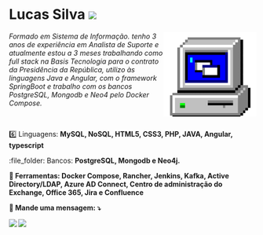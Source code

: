 # Lucas Silva  <img src="https://github.com/TheDudeThatCode/TheDudeThatCode/blob/master/Assets/Mario_Hello_Big.gif" width="50" />

<img align="right" alt="PC GIF" src="https://github.com/TheDudeThatCode/TheDudeThatCode/blob/master/Assets/PC.gif" width="190" />

<p>
  <em>
    Formado em Sistema de Informação. tenho 3 anos de experiência em Analista de Suporte e atualmente estou a 3 meses trabalhando como full stack na Basis Tecnologia para o contrato da Presidência da República, utilizo às linguagens Java e Angular, com o framework SpringBoot e trabalho com os bancos PostgreSQL, Mongodb e Neo4 pelo Docker Compose.
  </em> 
</p>

<br>

<p align="left">
 6️⃣ Linguagens: <strong>
 MySQL, NoSQL, HTML5, CSS3, PHP, JAVA, Angular, typescript</strong>
</p>

<p align="left">
:file_folder: Bancos:  <strong>
 PostgreSQL, Mongodb e Neo4j.
</p>

<p align="left">
 💼 Ferramentas: <strong>Docker Compose, Rancher, Jenkins, Kafka, Active Directory/LDAP, Azure AD Connect, Centro de administração do Exchange, Office  365, Jira e Confluence</strong>
</p>



<p align="left">
 💌 Mande uma mensagem: ⤵️
</p>



<p align="left">
<a href="mailto:pklucasds@gmail.com" alt="Gmail">
<img src="https://img.shields.io/badge/-Gmail-FF0000?style=flat-square&labelColor=FF0000&logo=gmail&logoColor=white&link=GMAIL" /></a>



<a href="https://www.linkedin.com/in/lucas-henrique-da-silva-aa740610b/" alt="Linkedin">
<img src="https://img.shields.io/badge/-Linkedin-0e76a8?style=flat-square&logo=Linkedin&logoColor=white&link=https://www.linkedin.com/in/mateus-nascimento-14a4b4139/" /></a>


